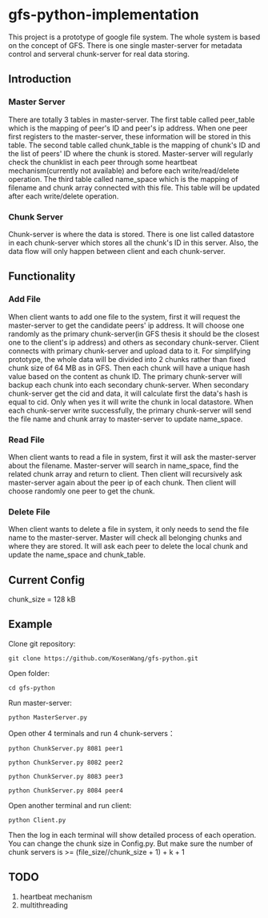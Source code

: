 # gfs-python-implementation
This project is a prototype of google file system. The whole system is based on the concept of GFS. There is one single master-server for metadata control and serveral chunk-server for real data storing.

## Introduction
### Master Server
There are totally 3 tables in master-server. The first table called peer_table which is the mapping of peer's ID and peer's ip address. When one peer first registers to the master-server, these information will be stored in this table. The second table called chunk_table is the mapping of chunk's ID and the list of peers' ID where the chunk is stored. Master-server will regularly check the chunklist in each peer through some heartbeat mechanism(currently not available) and before each write/read/delete operation. The third table called name_space which is the mapping of filename and chunk array connected with this file. This table will be updated after each write/delete operation.

### Chunk Server
Chunk-server is where the data is stored. There is one list called datastore in each chunk-server which stores all the chunk's ID in this server. Also, the data flow will only happen between client and each chunk-server.

## Functionality
### Add File
When client wants to add one file to the system, first it will request the master-server to get the candidate peers' ip address. It will choose one randomly as the primary chunk-server(in GFS thesis it should be the closest one to the client's ip address) and others as secondary chunk-server. Client connects with primary chunk-server and upload data to it. For simplifying prototype, the whole data will be divided into 2 chunks rather than fixed chunk size of 64 MB as in GFS. Then each chunk will have a unique hash value based on the content as chunk ID. The primary chunk-server will backup each chunk into each secondary chunk-server. When secondary chunk-server get the cid and data, it will calculate first the data's hash is equal to cid. Only when yes it will write the chunk in local datastore. When each chunk-server write successfully, the primary chunk-server will send the file name and chunk array to master-server to update name_space.

### Read File
When client wants to read a file in system, first it will ask the master-server about the filename. Master-server will search in name_space, find the related chunk array and return to client. Then client will recursively ask master-server again about the peer ip of each chunk. Then client will choose randomly one peer to get the chunk.

### Delete File
When client wants to delete a file in system, it only needs to send the file name to the master-server. Master will check all belonging chunks and where they are stored. It will ask each peer to delete the local chunk and update the name_space and chunk_table.

## Current Config
chunk_size = 128 kB

## Example
Clone git repository:

`git clone https://github.com/KosenWang/gfs-python.git`

Open folder:

`cd gfs-python`

Run master-server:

`python MasterServer.py`

Open other 4 terminals and run 4 chunk-servers：

`python ChunkServer.py 8081 peer1`

`python ChunkServer.py 8082 peer2`

`python ChunkServer.py 8083 peer3`

`python ChunkServer.py 8084 peer4`

Open another terminal and run client:

`python Client.py`

Then the log in each terminal will show detailed process of each operation. You can change the chunk size in Config.py. But make sure the number of chunk servers is >= (file_size//chunk_size + 1) + k + 1

## TODO
1. heartbeat mechanism
2. multithreading
